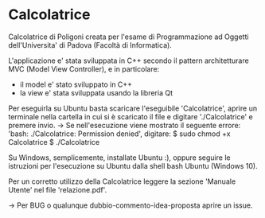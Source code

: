 # Calcolatrice

Calcolatrice di Poligoni creata per l'esame di Programmazione ad Oggetti dell'Universita' di Padova (Facoltà di Informatica).

L'applicazione e' stata sviluppata in C++ secondo il pattern architetturare MVC (Model View Controller), e in particolare: 
  - il model e' stato sviluppato in C++
  - la view e' stata sviluppata usando la libreria Qt
  
Per eseguirla su Ubuntu basta scaricare l'eseguibile 'Calcolatrice', aprire un terminale nella cartella in cui si è
scaricato il file e digitare './Calcolatrice' e premere invio.
  -> Se nell'esecuzione viene mostrato il seguente errore: 'bash: ./Calcolatrice: Permission denied', digitare:
      $ sudo chmod +x Calcolatrice
      $ ./Calcolatrice

Su Windows, semplicemente, installate Ubuntu :), oppure seguire le istruzioni per l'esecuzione su Ubuntu dalla shell bash Ubuntu (Windows 10).

Per un corretto utilizzo della Calcolatrice leggere la sezione 'Manuale Utente' nel file 'relazione.pdf'.


-> Per BUG o qualunque dubbio-commento-idea-proposta aprire un issue.
